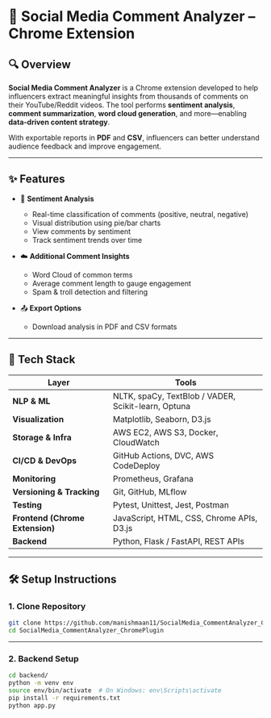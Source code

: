 # 🎥 Social Media Comment Analyzer – Chrome Extension

## 🔍 Overview

**Social Media Comment Analyzer** is a Chrome extension developed to help influencers extract meaningful insights from thousands of comments on their YouTube/Reddit videos. The tool performs **sentiment analysis**, **comment summarization**, **word cloud generation**, and more—enabling **data-driven content strategy**.

With exportable reports in **PDF** and **CSV**, influencers can better understand audience feedback and improve engagement.

---

## ✨ Features

- 🧠 **Sentiment Analysis**
  - Real-time classification of comments (positive, neutral, negative)
  - Visual distribution using pie/bar charts
  - View comments by sentiment
  - Track sentiment trends over time

- ☁️ **Additional Comment Insights**
  - Word Cloud of common terms
  - Average comment length to gauge engagement
  - Spam & troll detection and filtering

- 📤 **Export Options**
  - Download analysis in PDF and CSV formats

---

## 🧰 Tech Stack

| Layer | Tools |
|-------|-------|
| **NLP & ML** | NLTK, spaCy, TextBlob / VADER, Scikit-learn, Optuna |
| **Visualization** | Matplotlib, Seaborn, D3.js |
| **Storage & Infra** | AWS EC2, AWS S3, Docker, CloudWatch |
| **CI/CD & DevOps** | GitHub Actions, DVC, AWS CodeDeploy |
| **Monitoring** | Prometheus, Grafana |
| **Versioning & Tracking** | Git, GitHub, MLflow |
| **Testing** | Pytest, Unittest, Jest, Postman |
| **Frontend (Chrome Extension)** | JavaScript, HTML, CSS, Chrome APIs, D3.js |
| **Backend** | Python, Flask / FastAPI, REST APIs |

---

## 🛠️ Setup Instructions

### 1. Clone Repository

```bash
git clone https://github.com/manishmaan11/SocialMedia_CommentAnalyzer_ChromePlugin.git
cd SocialMedia_CommentAnalyzer_ChromePlugin
```

---

### 2. Backend Setup

```bash
cd backend/
python -m venv env
source env/bin/activate  # On Windows: env\Scripts\activate
pip install -r requirements.txt
python app.py
```


